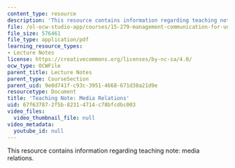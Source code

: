 ```yaml
---
content_type: resource
description: 'This resource contains information regarding teaching note: media relations.'
file: /ol-ocw-studio-app/courses/15-279-management-communication-for-undergraduates-fall-2012/67f637872f5b82314714c78bfcdbc003_MIT15_279F12_mediaRltions.pdf
file_size: 576461
file_type: application/pdf
learning_resource_types:
- Lecture Notes
license: https://creativecommons.org/licenses/by-nc-sa/4.0/
ocw_type: OCWFile
parent_title: Lecture Notes
parent_type: CourseSection
parent_uid: 9e0d741f-c93c-3951-4668-671d38a21d9e
resourcetype: Document
title: 'Teaching Note: Media Relations'
uid: 67f63787-2f5b-8231-4714-c78bfcdbc003
video_files:
  video_thumbnail_file: null
video_metadata:
  youtube_id: null
---
```

This resource contains information regarding teaching note: media relations.